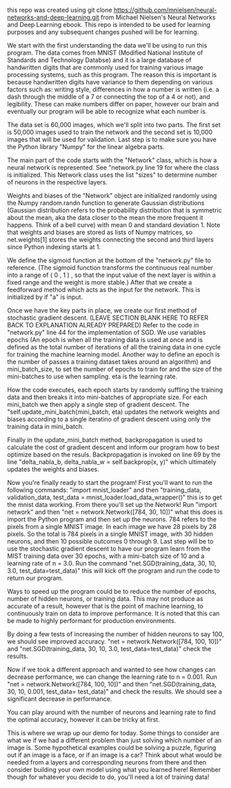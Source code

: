 this repo was created using git clone https://github.com/mnielsen/neural-networks-and-deep-learning.git from Michael Nielsen's Neural Networks and Deep Learning ebook. 
This repo is intended to be used for learning purposes and any subsequent changes pushed will be for learning.


We start with the first understanding the data we'll be using to run this program. The data comes from MNIST (Modified National Institute of Standards and Technology Databse) and it is a large database of handwritten digits that are commonly used for training various image processing systems, such as this program. The reason this is important is because handwritten digits have variance to them depending on various factors such as: writing style, differences in how a number is written (i.e. a dash through the middle of a 7 or connecting the top of a 4 or not), and legibility. These can make numbers differ on paper, however our brain and eventually our program will be able to recognize what each number is.

The data set is 60,000 images, which we'll split into two parts. The first set is 50,000 images used to train the network and the second set is 10,000 images that will be used for validation. Last step is to make sure you have the Python library "Numpy" for the linear algebra parts.

The main part of the code starts with the "Network" class, which is how a neural network is represented. See "network.py line 19 for where the class is initialized. This Network class uses the list "sizes" to determine number of neurons in the respective layers. 

Weights and biases of the "Network" object are initialized randomly using the Numpy random.randn function to generate Gaussian distributions (Gaussian distribution refers to the probability distribution that is symmetric about the mean, aka the data closer to the mean the more frequent it happens. Think of a bell curve) with mean 0 and standard deviation 1. Note that weights and biases are stored as lists of Numpy matrices, so net.weights[1] stores the weights connecting the second and third layers since Python indexing starts at 1.

We define the sigmoid function at the bottom of the "network.py" file to reference. (The sigmoid function transforms the continuous real number into a range of ( 0 , 1 ) , so that the input value of the next layer is within a fixed range and the weight is more stable.) After that we create a feedforward method which acts as the input for the network. This is initialized by if "a" is input. 

Once we have the key parts in place, we create our first method of stochastic gradient descent. (LEAVE SECTION BLANK HERE TO REFER BACK TO EXPLANATION ALREADY PREPARED) Refer to the code in "network.py" line 44 for the implementation of SGD. We use variables epochs (An epoch is when all the training data is used at once and is defined as the total number of iterations of all the training data in one cycle for training the machine learning model. Another way to define an epoch is the number of passes a training dataset takes around an algorithm) and mini_batch_size, to set the number of epochs to train for and the size of the mini-batches to use when sampling. eta is the learning rate.

How the code executes, each epoch starts by randomly suffling the training data and then breaks it into mini-batches of appropriate size. For each mini_batch we then apply a single step of gradient descent. The "self.update_mini_batch(mini_batch, eta) updates the network weights and biases according to a single iteratino of gradient descent using only the training data in mini_batch. 

Finally in the update_mini_batch method, backpropagation is used to calculate the cost of gradient descent and inform our program how to best optimize based on the resuls. Backpropagation is invoked on line 69 by the line "delta_nabla_b, delta_nabla_w = self.backprop(x, y)" which ultimately updates the weights and biases.

Now you're finally ready to start the program! First you'll want to run the following commands: "import mnist_loader" and then "training_data, validation_data, test_data = mnist_loader.load_data_wrapper()" this is to get the mnist data working. From there you'll set up the Network! Run "import network" and then "net = network.Network([784, 30, 10])" what this does is import the Python program and then set up the neurons. 784 refers to the pixels from a single MNIST image. In each image we have 28 pixels by 28 pixels. So the total is 784 pixels in a single MNIST image, with 30 hidden neurons, and then 10 possible outcomes 0 through 9. Last step will be to use the stochastic gradient descent to have our program learn from the MIST training data over 30 epochs, with a mini-batch size of 10 and a learning rate of n = 3.0. Run the command "net.SGD(training_data, 30, 10, 3.0, test_data=test_data)" this will kick off the program and run the code to return our program. 

Ways to speed up the program could be to reduce the number of epochs, number of hidden neurons, or training data. This may not produce as accurate of a result, however that is the point of machine learning, to continuously train on data to improve performance. It is noted that this can be made to highly performant for production environments. 

By doing a few tests of increasing the number of hidden neurons to say 100, we should see improved accuracy. "net = network.Network([784, 100, 10])" and "net.SGD(training_data, 30, 10, 3.0, test_data=test_data)" check the results. 

Now if we took a different approach and wanted to see how changes can decrease performance, we can change the learning rate to n = 0.001. Run "net = network.Network([784, 100, 10])" and then "net.SGD(training_data, 30, 10, 0.001, test_data= test_data)" and check the results. We should see a significant decrease in performance. 

You can play around with the number of neurons and learning rate to find the optimal accuracy, however it can be tricky at first.

This is where we wrap up our demo for today. Some things to consider are what we if we had a different problem than just solving which number of an image is. Some hypothetical examples could be solving a puzzle, figuring out if an image is a face, or if an image is a car? Think about what would be needed from a layers and corresponding neurons from there and then consider building your own model using what you learned here! Remember though for whatever you decide to do, you'll need a lot of training data!